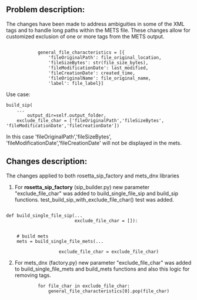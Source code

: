 ## Problem description:

The changes have been made to address ambiguities in some of the XML tags and to handle long paths within the METS file. These changes allow for customized exclusion of one or more tags from the METS output.
```

            general_file_characteristics = [{
                'fileOriginalPath': file_original_location,
                'fileSizeBytes': str(file_size_bytes),
                'fileModificationDate': last_modified,
                'fileCreationDate': created_time,
                'fileOriginalName': file_original_name,
                'label': file_label}]
```
Use case:
```
build_sip(
	...
        output_dir=self.output_folder, 
	exclude_file_char = ['fileOriginalPath','fileSizeBytes', 'fileModificationDate','fileCreationDate'])
```
In this case 'fileOriginalPath','fileSizeBytes', 'fileModificationDate','fileCreationDate' will not be displayed in the mets.

## Changes description:

The changes applied to both rosetta_sip_factory and mets_dnx libraries 


1. For **rosetta_sip_factory** (sip_builder.py) new parameter "exclude_file_char" was added to build_single_file_sip  and build_sip functions.
test_build_sip_with_exclude_file_char() test was added.


```

def build_single_file_sip(...
                          exclude_file_char = []):


    # build mets
    mets = build_single_file_mets(...
        
        			exclude_file_char = exclude_file_char)

```

2. For mets_dnx (factory.py) new parameter "exclude_file_char" was added to build_single_file_mets  and build_mets functions 
and also this logic for removing tags.

```
            for file_char in exclude_file_char:
                general_file_characteristics[0].pop(file_char)
```
